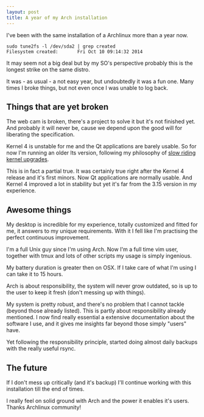 ```yaml
---
layout: post
title: A year of my Arch installation
---
```


I've been with the same installation of a Archlinux more than a year now.

```
sudo tune2fs -l /dev/sda2 | grep created
Filesystem created:       Fri Oct 10 09:14:32 2014
```
It may seem not a big deal but by my SO's perspective probably this
is the longest strike on the same distro.

It was - as usual - a not easy year, but undoubtedly it was a fun
one. Many times I broke things, but not even once I was unable to log
back.

## Things that are yet broken

The web cam is broken, there's a project to solve it but it's not
finished yet. And probably it will never be, cause we depend
upon the good will for liberating the specification.

Kernel 4 is unstable for me and the Qt applications are barely
usable. So for now I'm running an older lts version, following my
philosophy of [slow riding kernel
upgrades](http://jeancarlomachado.com.br/#!/post/134).

This is in fact a partial true. It was certainly true right after
the Kernel 4 release and it's first minors. Now Qt applications are
normally usable. And Kernel 4 improved a lot in stability
but yet it's far from the 3.15 version in my experience.

## Awesome things

My desktop is incredible for my experience, totally customized and
fitted for me, it answers to my unique requirements.
With it I fell like I'm practising the perfect continuous
improvement.

I'm a full Unix guy since I'm using Arch. Now I'm a full time vim
user, together with tmux and lots of other scripts my usage is
simply ingenious.

My battery duration is greater then on OSX. If I take care of
what I'm using I can take it to 15 hours.

Arch is about responsibility, the system will never grow outdated,
so is up to the user to keep it fresh (don't messing up with things).

My system is pretty robust, and there's no problem that I cannot tackle
(beyond those already listed). This is partly about responsibility
already mentioned. I now find really essential a extensive documentation
about the software I use, and it gives me insights far beyond those
simply "users" have.

Yet following the responsibility principle, started doing almost daily
backups with the really useful rsync.

## The future

If I don't mess up critically (and it's backup) I'll continue
working with this installation till the end of times.

I really feel on solid ground with Arch and the power it enables
it's users. Thanks Archlinux community!
